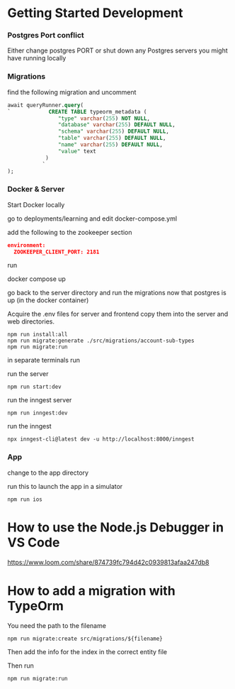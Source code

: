 # Getting Started Development

### Postgres Port conflict

Either change postgres PORT or shut down any Postgres servers you might have running locally

### Migrations

find the following migration and uncomment

```sql
await queryRunner.query(
`            CREATE TABLE typeorm_metadata (
                "type" varchar(255) NOT NULL,
                "database" varchar(255) DEFAULT NULL,
                "schema" varchar(255) DEFAULT NULL,
                "table" varchar(255) DEFAULT NULL,
                "name" varchar(255) DEFAULT NULL,
                "value" text
            )
           `
);
```

### Docker & Server

Start Docker locally

go to deployments/learning and edit docker-compose.yml

add the following to the zookeeper section

```json
environment:
  ZOOKEEPER_CLIENT_PORT: 2181
```

run

docker compose up

go back to the server directory and run the migrations now that postgres is up (in the docker container)

Acquire the .env files for server and frontend copy them into the server and web directories.

```console
npm run install:all
npm run migrate:generate ./src/migrations/account-sub-types
npm run migrate:run
```

in separate terminals run

run the server

```console
npm run start:dev
```

run the inngest server

```console
npm run inngest:dev
```

run the inngest

```console
npx inngest-cli@latest dev -u http://localhost:8000/inngest
```

### App

change to the app directory

run this to launch the app in a simulator

```console
npm run ios
```

# How to use the Node.js Debugger in VS Code

https://www.loom.com/share/874739fc794d42c0939813afaa247db8

# How to add a migration with TypeOrm

You need the path to the filename

```shell
npm run migrate:create src/migrations/${filename}
```

Then add the info for the index in the correct entity file

Then run

```shell
npm run migrate:run
```
